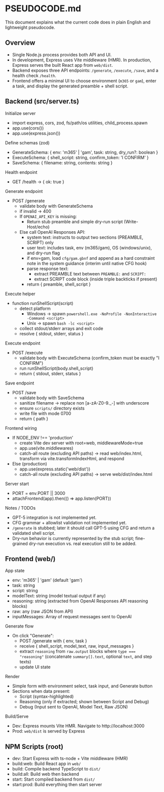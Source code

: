 # PSEUDOCODE.md

This document explains what the current code does in plain English and lightweight pseudocode.

## Overview
- Single Node.js process provides both API and UI.
- In development, Express uses Vite middleware (HMR). In production, Express serves the built React app from `web/dist`.
- Backend exposes three API endpoints: `/generate`, `/execute`, `/save`, and a health check `/health`.
- Frontend offers a minimal UI to choose environment (`m365` or `gam`), enter a task, and display the generated preamble + shell script.

## Backend (src/server.ts)

Initialize server
- import express, cors, zod, fs/path/os utilities, child_process.spawn
- app.use(cors())
- app.use(express.json())

Define schemas (zod)
- GenerateSchema: { env: 'm365' | 'gam', task: string, dry_run?: boolean }
- ExecuteSchema: { shell_script: string, confirm_token: 'I CONFIRM' }
- SaveSchema: { filename: string, contents: string }

Health endpoint
- GET /health -> { ok: true }

Generate endpoint
- POST /generate
  - validate body with GenerateSchema
  - if invalid -> 400
  - If `OPENAI_API_KEY` is missing:
    - Return stub preamble and simple dry-run script (Write-Host/echo)
  - Else call OpenAI Responses API:
    - system text: instructs to output two sections (PREAMBLE, SCRIPT) only
    - user text: includes task, env (m365/gam), OS (windows/unix), and dry-run flag
    - if env=gam, load `cfg/gam.gbnf` and append as a hard constraint note in the system guidance (interim until native CFG hook)
    - parse response text:
      - extract PREAMBLE text between `PREAMBLE:` and `SCRIPT:`
      - extract SCRIPT code block (inside triple backticks if present)
    - return { preamble, shell_script }

Execute helper
- function runShellScript(script)
  - detect platform
    - Windows -> spawn `powershell.exe -NoProfile -NonInteractive -Command <script>`
    - Unix -> spawn `bash -lc <script>`
  - collect stdout/stderr arrays and exit code
  - resolve { stdout, stderr, status }

Execute endpoint
- POST /execute
  - validate body with ExecuteSchema (confirm_token must be exactly "I CONFIRM")
  - run runShellScript(body.shell_script)
  - return { stdout, stderr, status }

Save endpoint
- POST /save
  - validate body with SaveSchema
  - sanitize filename -> replace non [a-zA-Z0-9._-] with underscore
  - ensure `scripts/` directory exists
  - write file with mode 0700
  - return { path }

Frontend wiring
- If NODE_ENV !== 'production'
  - create Vite dev server with root=web, middlewareMode=true
  - app.use(vite.middlewares)
  - catch-all route (excluding API paths) -> read web/index.html, transform via vite.transformIndexHtml, and respond
- Else (production)
  - app.use(express.static('web/dist'))
  - catch-all route (excluding API paths) -> serve web/dist/index.html

Server start
- PORT = env.PORT || 3000
- attachFrontend(app).then(() => app.listen(PORT))

Notes / TODOs
- GPT-5 integration is not implemented yet.
- CFG grammar + allowlist validation not implemented yet.
- `/generate` is stubbed; later it should call GPT-5 using CFG and return a validated shell script.
- Dry-run behavior is currently represented by the stub script; fine-grained dry-run execution vs. real execution still to be added.

## Frontend (web/)

App state
- env: 'm365' | 'gam' (default 'gam')
- task: string
- script: string
- modelText: string (model textual output if any)
- reasoning: string (extracted from OpenAI Responses API reasoning blocks)
- raw: any (raw JSON from API)
- inputMessages: Array of request messages sent to OpenAI

Generate flow
- On click "Generate":
  - POST /generate with { env, task }
  - receive { shell_script, model_text, raw, input_messages }
  - extract `reasoning` from `raw.output` blocks where `type === "reasoning"` (concatenate `summary[].text`, optional `text`, and step texts)
  - update UI state

Render
- Simple form with environment select, task input, and Generate button
- Sections when data present:
  - Script (syntax-highlighted)
  - Reasoning (only if extracted; shown between Script and Debug)
  - Debug (Input sent to OpenAI, Model Text, Raw JSON)

Build/Serve
- Dev: Express mounts Vite HMR. Navigate to http://localhost:3000
- Prod: `web/dist` is served by Express

## NPM Scripts (root)
- dev: Start Express with ts-node + Vite middleware (HMR)
- build:web: Build React app in `web/`
- build: Compile backend TypeScript to `dist/`
- build:all: Build web then backend
- start: Start compiled backend from `dist/`
- start:prod: Build everything then start server
